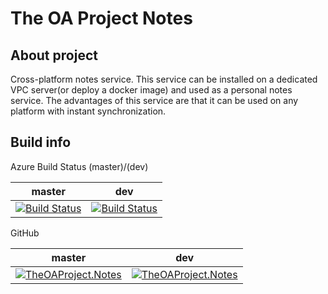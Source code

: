 # The OA Project Notes



## About project

Сross-platform notes service. This service can be installed on a dedicated VPC server(or deploy a docker image) and used as a personal notes service. The advantages of this service are that it can be used on any platform with instant synchronization.

## Build info
Azure Build Status (master)/(dev)

| master   |  dev   |
|----------|-------------|
| [![Build Status](https://dev.azure.com/o2bionics-products/TheOAProject/_apis/build/status%2FTheOAProject.Notes?branchName=master)](https://dev.azure.com/o2bionics-products/TheOAProject/_build/latest?definitionId=65&branchName=master) | [![Build Status](https://dev.azure.com/o2bionics-products/TheOAProject/_apis/build/status%2FTheOAProject.Notes?branchName=dev)](https://dev.azure.com/o2bionics-products/TheOAProject/_build/latest?definitionId=65&branchName=dev) |

GitHub

| master   |  dev   |
|----------|-------------|
| [![TheOAProject.Notes](https://github.com/TheOAProject/TheOAProject.Notes/actions/workflows/github-ci.yml/badge.svg?branch=master)](https://github.com/TheOAProject/TheOAProject.Notes/actions/workflows/github-ci.yml) | [![TheOAProject.Notes](https://github.com/TheOAProject/TheOAProject.Notes/actions/workflows/github-ci.yml/badge.svg?branch=dev)](https://github.com/TheOAProject/TheOAProject.Notes/actions/workflows/github-ci.yml) |